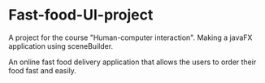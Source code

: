 # Fast-food-UI-project
A project for the course "Human-computer interaction".
Making a javaFX application using sceneBuilder.

An online fast food delivery application that allows the users to order their food fast and easily.
